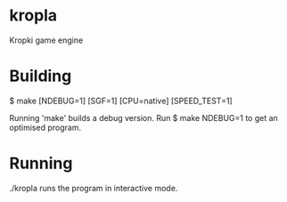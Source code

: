 # kropla
Kropki game engine

# Building
$ make [NDEBUG=1] [SGF=1] [CPU=native] [SPEED_TEST=1]

Running 'make' builds a debug version. Run
$ make NDEBUG=1
to get an optimised program.

# Running
./kropla
runs the program in interactive mode.
